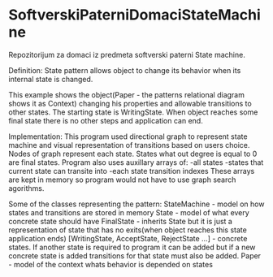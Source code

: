 # SoftverskiPaterniDomaciStateMachine
Repozitorijum za domaci iz predmeta softverski paterni State machine.

Definition:
State pattern allows object to change its behavior when its internal state is changed.

This example shows the object(Paper - the patterns relational diagram shows it as Context) changing his properties and allowable
transitions to other states. The starting state is WritingState. When object reaches some final state there is no other steps and
application can end.

Implementation:
This program used directional graph to represent state machine and visual representation of transitions based on users choice.
Nodes of graph represent each state. States what out degree is equal to 0 are final states.
Program also uses auxillary arrays of:
  -all states
  -states that current state can transite into
  -each state transition indexes
These arrays are kept in memory so program would not have to use graph search agorithms.

Some of the classes representing the pattern:
StateMachine - model on how states and transitions are stored in memory
State - model of what every concrete state should have
FinalState - inherits State but it is just a representation of state that has no exits(when object reaches this state application ends)
[WritingState, AcceptState, RejectState ...] - concrete states. If another state is required to program it can be added but if a new
  concrete state is added transitions for that state must also be added.
Paper - model of the context whats behavior is depended on states

